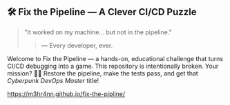## 🛠️ Fix the Pipeline — A Clever CI/CD Puzzle
>"It worked on my machine… but not in the pipeline."
>>— Every developer, ever. 

Welcome to Fix the Pipeline — a hands-on, educational challenge that turns CI/CD debugging into a game. This repository is intentionally broken. Your mission? 🕵️‍♂️ Restore the pipeline, make the tests pass, and get that _Cyberpunk DevOps Master_ title!

https://m3hr4nn.github.io/fix-the-pipline/
